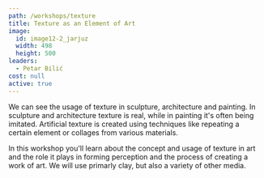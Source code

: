 ```yaml
---
path: /workshops/texture
title: Texture as an Element of Art
image:
  id: image12-2_jarjuz
  width: 498
  height: 500
leaders:
  - Petar Bilić
cost: null
active: true
---
```


We can see the usage of texture in sculpture, architecture and painting. In sculpture and architecture texture is real, while in painting it's often being imitated. Artificial texture is created using techniques like repeating a certain element or collages from various materials.

In this workshop you'll learn about the concept and usage of texture in art and the role it plays in forming perception and the process of creating a work of art. We will use primarly clay, but also a variety of other media.
